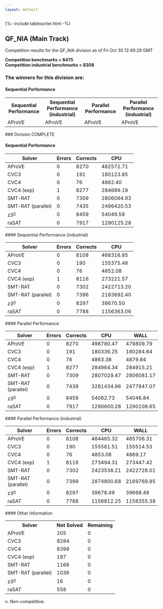 ```yaml
---
layout: default
---
```

{%- include tablesorter.html -%}

##  QF_NIA (Main Track)

Competition results for the QF_NIA division as of Fri Oct 30 12:49:29 GMT

**Competition benchmarks = 8475** 
**<br/>Competition industrial benchmarks = 8308** 

### The winners for this division are: 
#### Sequential Performance
<table>
<tr>
<th class="center">Sequential Performance</th>
<th class="center">Sequential Performance (industrial)</th>
<th class="center">Parallel Performance</th>
<th class="center">Parallel Performance (industrial)</th>
</tr>
<tr class="center">
<td>AProVE</td>
<td>AProVE</td>
<td>AProVE</td>
<td>AProVE</td>
</tr>
</table>
### Division COMPLETE
 




#### Sequential Performance
<table id="sequential" class="result sorted">
<thead>
<tr>
<th class="center">Solver</th><th class="center">Errors</th>
<th class="center">Corrects</th>
<th class="center">CPU</th>
</tr>
</thead>
<tr>
<td>AProVE</td>
<td class="right">0</td>
<td class="right">8270</td>
<td class="right">482572.71</td>
</tr>
<tr>
<td>CVC3</td>
<td class="right">0</td>
<td class="right">191</td>
<td class="right">180123.85</td>
</tr>
<tr>
<td>CVC4</td>
<td class="right">0</td>
<td class="right">76</td>
<td class="right">4862.40</td>
</tr>
<tr>
<td>CVC4 (exp)</td>
<td class="right">1</td>
<td class="right">8277</td>
<td class="right">284689.19</td>
</tr>
<tr>
<td>SMT-RAT</td>
<td class="right">0</td>
<td class="right">7309</td>
<td class="right">2806064.93</td>
</tr>
<tr>
<td>SMT-RAT (parallel)</td>
<td class="right">0</td>
<td class="right">7435</td>
<td class="right">2496420.53</td>
</tr>
<tr>
<td><span class="non-competing-grey">z3<sup><a href="#fn">n</a></sup></span></td>
<td class="right">0</td>
<td class="right">8459</td>
<td class="right">54049.58</td>
</tr>
<tr>
<td>raSAT</td>
<td class="right">0</td>
<td class="right">7917</td>
<td class="right">1290125.28</td>
</tr>
</table>
#### Sequential Performance (industrial)
<table id="sequentiali" class="result sorted">
<thead>
<tr>
<th class="center">Solver</th><th class="center">Errors</th>
<th class="center">Corrects</th>
<th class="center">CPU</th>
</tr>
</thead>
<tr>
<td>AProVE</td>
<td class="right">0</td>
<td class="right">8108</td>
<td class="right">468316.85</td>
</tr>
<tr>
<td>CVC3</td>
<td class="right">0</td>
<td class="right">190</td>
<td class="right">155375.48</td>
</tr>
<tr>
<td>CVC4</td>
<td class="right">0</td>
<td class="right">76</td>
<td class="right">4852.08</td>
</tr>
<tr>
<td>CVC4 (exp)</td>
<td class="right">1</td>
<td class="right">8116</td>
<td class="right">273221.57</td>
</tr>
<tr>
<td>SMT-RAT</td>
<td class="right">0</td>
<td class="right">7302</td>
<td class="right">2422713.20</td>
</tr>
<tr>
<td>SMT-RAT (parallel)</td>
<td class="right">0</td>
<td class="right">7396</td>
<td class="right">2183692.40</td>
</tr>
<tr>
<td><span class="non-competing-grey">z3<sup><a href="#fn">n</a></sup></span></td>
<td class="right">0</td>
<td class="right">8297</td>
<td class="right">39670.50</td>
</tr>
<tr>
<td>raSAT</td>
<td class="right">0</td>
<td class="right">7788</td>
<td class="right">1156363.06</td>
</tr>
</table>
#### Parallel Performance
<table id="parallel" class="result sorted">
<thead>
<tr>
<th class="center">Solver</th><th class="center">Errors</th>
<th class="center">Corrects</th>
<th class="center">CPU</th>
<th class="center">WALL</th>
</tr>
</thead>
<tr>
<td>AProVE</td>
<td class="right">0</td>
<td class="right">8270</td>
<td class="right">498780.47</td>
<td class="right">479809.79</td>
</tr>
<tr>
<td>CVC3</td>
<td class="right">0</td>
<td class="right">191</td>
<td class="right">180336.25</td>
<td class="right">180284.64</td>
</tr>
<tr>
<td>CVC4</td>
<td class="right">0</td>
<td class="right">76</td>
<td class="right">4863.38</td>
<td class="right">4879.84</td>
</tr>
<tr>
<td>CVC4 (exp)</td>
<td class="right">1</td>
<td class="right">8277</td>
<td class="right">284964.34</td>
<td class="right">284915.21</td>
</tr>
<tr>
<td>SMT-RAT</td>
<td class="right">0</td>
<td class="right">7309</td>
<td class="right">2807029.47</td>
<td class="right">2806081.17</td>
</tr>
<tr>
<td>SMT-RAT (parallel)</td>
<td class="right">0</td>
<td class="right">7439</td>
<td class="right">3281434.96</td>
<td class="right">2477847.07</td>
</tr>
<tr>
<td><span class="non-competing-grey">z3<sup><a href="#fn">n</a></sup></span></td>
<td class="right">0</td>
<td class="right">8459</td>
<td class="right">54062.73</td>
<td class="right">54046.84</td>
</tr>
<tr>
<td>raSAT</td>
<td class="right">0</td>
<td class="right">7917</td>
<td class="right">1290600.28</td>
<td class="right">1290108.65</td>
</tr>

</table>
#### Parallel Performance (industrial)
<table id="paralleli" class="result sorted">
<thead>
<tr>
<th class="center">Solver</th><th class="center">Errors</th>
<th class="center">Corrects</th>
<th class="center">CPU</th>
<th class="center">WALL</th>
</tr>
</thead>
<tr>
<td>AProVE</td>
<td class="right">0</td>
<td class="right">8108</td>
<td class="right">484465.32</td>
<td class="right">465706.31</td>
</tr>
<tr>
<td>CVC3</td>
<td class="right">0</td>
<td class="right">190</td>
<td class="right">155561.51</td>
<td class="right">155514.53</td>
</tr>
<tr>
<td>CVC4</td>
<td class="right">0</td>
<td class="right">76</td>
<td class="right">4853.06</td>
<td class="right">4869.17</td>
</tr>
<tr>
<td>CVC4 (exp)</td>
<td class="right">1</td>
<td class="right">8116</td>
<td class="right">273494.31</td>
<td class="right">273447.42</td>
</tr>
<tr>
<td>SMT-RAT</td>
<td class="right">0</td>
<td class="right">7302</td>
<td class="right">2423538.21</td>
<td class="right">2422728.01</td>
</tr>
<tr>
<td>SMT-RAT (parallel)</td>
<td class="right">0</td>
<td class="right">7399</td>
<td class="right">2874800.68</td>
<td class="right">2169769.85</td>
</tr>
<tr>
<td><span class="non-competing-grey">z3<sup><a href="#fn">n</a></sup></span></td>
<td class="right">0</td>
<td class="right">8297</td>
<td class="right">39678.49</td>
<td class="right">39668.48</td>
</tr>
<tr>
<td>raSAT</td>
<td class="right">0</td>
<td class="right">7788</td>
<td class="right">1156812.25</td>
<td class="right">1156355.38</td>
</tr>

</table>
#### Other Information
<table>
<tr>
<th class="center">Solver</th>
<th class="center">Not Solved</th>
<th class="center">Remaining</th>
</tr>
<tr>
<td>AProVE</td>
<td class="right">205</td>
<td class="right">0</td>
</tr>
<tr>
<td>CVC3</td>
<td class="right">8284</td>
<td class="right">0</td>
</tr>
<tr>
<td>CVC4</td>
<td class="right">8399</td>
<td class="right">0</td>
</tr>
<tr>
<td>CVC4 (exp)</td>
<td class="right">197</td>
<td class="right">0</td>
</tr>
<tr>
<td>SMT-RAT</td>
<td class="right">1166</td>
<td class="right">0</td>
</tr>
<tr>
<td>SMT-RAT (parallel)</td>
<td class="right">1036</td>
<td class="right">0</td>
</tr>
<tr>
<td><span class="non-competing-grey">z3<sup><a href="#fn">n</a></sup></span></td>
<td class="right">16</td>
<td class="right">0</td>
</tr>
<tr>
<td>raSAT</td>
<td class="right">558</td>
<td class="right">0</td>
</tr>
</table>

<span id="fn"> n. Non-competitive.</span>
